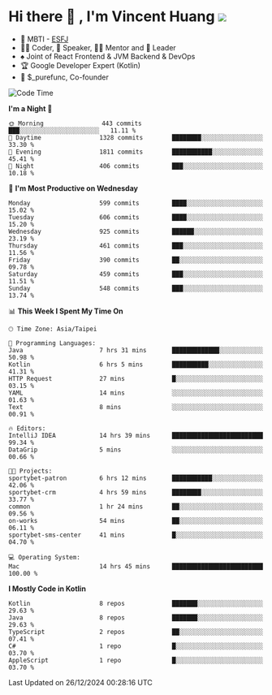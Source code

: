 # Hi there 👋 , I'm Vincent Huang ![](https://komarev.com/ghpvc/?username=Jian-Min-Huang)
- 👀 MBTI - [ESFJ](https://www.16personalities.com/esfj-personality)
- 👨‍💻 Coder, 🎤 Speaker, 👨‍🏫 Mentor and 🚀 Leader
- ♠️ Joint of React Frontend & JVM Backend & DevOps
- 🏆 Google Developer Expert (Kotlin)
- 💼 $_purefunc, Co-founder

<!--START_SECTION:waka-->
![Code Time](http://img.shields.io/badge/Code%20Time-4%2C820%20hrs%2043%20mins-blue)

**I'm a Night 🦉** 

```text
🌞 Morning                443 commits         ███░░░░░░░░░░░░░░░░░░░░░░   11.11 % 
🌆 Daytime                1328 commits        ████████░░░░░░░░░░░░░░░░░   33.30 % 
🌃 Evening                1811 commits        ███████████░░░░░░░░░░░░░░   45.41 % 
🌙 Night                  406 commits         ███░░░░░░░░░░░░░░░░░░░░░░   10.18 % 
```
📅 **I'm Most Productive on Wednesday** 

```text
Monday                   599 commits         ████░░░░░░░░░░░░░░░░░░░░░   15.02 % 
Tuesday                  606 commits         ████░░░░░░░░░░░░░░░░░░░░░   15.20 % 
Wednesday                925 commits         ██████░░░░░░░░░░░░░░░░░░░   23.19 % 
Thursday                 461 commits         ███░░░░░░░░░░░░░░░░░░░░░░   11.56 % 
Friday                   390 commits         ██░░░░░░░░░░░░░░░░░░░░░░░   09.78 % 
Saturday                 459 commits         ███░░░░░░░░░░░░░░░░░░░░░░   11.51 % 
Sunday                   548 commits         ███░░░░░░░░░░░░░░░░░░░░░░   13.74 % 
```


📊 **This Week I Spent My Time On** 

```text
🕑︎ Time Zone: Asia/Taipei

💬 Programming Languages: 
Java                     7 hrs 31 mins       █████████████░░░░░░░░░░░░   50.98 % 
Kotlin                   6 hrs 5 mins        ██████████░░░░░░░░░░░░░░░   41.31 % 
HTTP Request             27 mins             █░░░░░░░░░░░░░░░░░░░░░░░░   03.15 % 
YAML                     14 mins             ░░░░░░░░░░░░░░░░░░░░░░░░░   01.63 % 
Text                     8 mins              ░░░░░░░░░░░░░░░░░░░░░░░░░   00.91 % 

🔥 Editors: 
IntelliJ IDEA            14 hrs 39 mins      █████████████████████████   99.34 % 
DataGrip                 5 mins              ░░░░░░░░░░░░░░░░░░░░░░░░░   00.66 % 

🐱‍💻 Projects: 
sportybet-patron         6 hrs 12 mins       ███████████░░░░░░░░░░░░░░   42.06 % 
sportybet-crm            4 hrs 59 mins       ████████░░░░░░░░░░░░░░░░░   33.77 % 
common                   1 hr 24 mins        ██░░░░░░░░░░░░░░░░░░░░░░░   09.56 % 
on-works                 54 mins             ██░░░░░░░░░░░░░░░░░░░░░░░   06.11 % 
sportybet-sms-center     41 mins             █░░░░░░░░░░░░░░░░░░░░░░░░   04.70 % 

💻 Operating System: 
Mac                      14 hrs 45 mins      █████████████████████████   100.00 % 
```

**I Mostly Code in Kotlin** 

```text
Kotlin                   8 repos             ███████░░░░░░░░░░░░░░░░░░   29.63 % 
Java                     8 repos             ███████░░░░░░░░░░░░░░░░░░   29.63 % 
TypeScript               2 repos             ██░░░░░░░░░░░░░░░░░░░░░░░   07.41 % 
C#                       1 repo              █░░░░░░░░░░░░░░░░░░░░░░░░   03.70 % 
AppleScript              1 repo              █░░░░░░░░░░░░░░░░░░░░░░░░   03.70 % 
```




 Last Updated on 26/12/2024 00:28:16 UTC
<!--END_SECTION:waka-->
